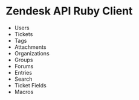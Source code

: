 Zendesk API Ruby Client
=======================

* Users
* Tickets
* Tags
* Attachments
* Organizations
* Groups
* Forums
* Entries
* Search
* Ticket Fields
* Macros

